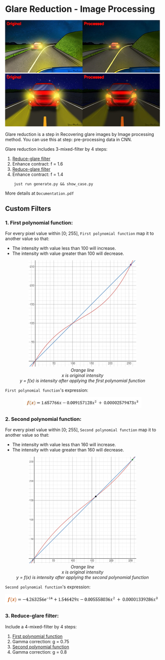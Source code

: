 # **Glare Reduction** - Image Processing

<img src="examples/first.jpg" alt="Introduce 1" />
<img src="examples/second.jpg" alt="Introduce 2" />

Glare reduction is a step in Recovering glare images by Image processing method. You can use this at step: pre-processing data in CNN.

Glare reduction includes 3-mixed-filter by 4 steps:
1.	[Reduce-glare filter](#Reduce-glare-filter)
2.	Enhance contract: f = 1.6
3.	[Reduce-glare filter](#Reduce-glare-filter)
4.	Enhance contract: f = 1.4

```
    just run generate.py && show_case.py
```

More details at `Documentation.pdf`

## Custom Filters
### <a name="first-func"></a>1. First polynomial function:
For every pixel value within [0; 255], `First polynomial function` map it to another value so that: 
- The intensity with value less than 100 will increase.
- The intensity with value greater than 100 will decrease.

<div style="text-align:center">
    <img src="examples/first_poly_func.png" width="350" alt="first poly func" /><br/>
    <i>Orange line<br/>x is original intensity<br/>y = f(x) is intensity after applying the first polynomial function</i>
</div>

`First polynomial function`'s expression:
<div style="text-align:center">
    <img src="examples/first_poly_exp.png" height="35" alt="first poly exp" />
</div>

### <a name="second-func"></a>2. Second polynomial function:
For every pixel value within [0; 255], `Second polynomial function` map it to another value so that: 
- The intensity with value less than 160 will increase.
- The intensity with value greater than 160 will decrease.

<div style="text-align:center">
    <img src="examples/second_poly_func.png" width="350" alt="first poly func" /><br/>
    <i>Orange line<br/>x is original intensity<br/>y = f(x) is intensity after applying the second polynomial function</i>
</div>

`Second polynomial function`'s expression:
<div style="text-align:center">
    <img src="examples/second_poly_exp.png" height="35" alt="first poly exp" />
</div>

### <a name="Reduce-glare-filter"></a>3. Reduce-glare filter:
Include a 4-mixed-filter by 4 steps:
1. [First polynomial function](#first-func)
2. Gamma correction: g = 0.75
3. [Second polynomial function](#second-func)
4. Gamma correction: g = 0.8

